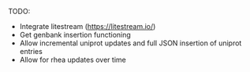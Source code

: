TODO:

- Integrate litestream (https://litestream.io/)
- Get genbank insertion functioning
- Allow incremental uniprot updates and full JSON insertion of uniprot entries
- Allow for rhea updates over time
